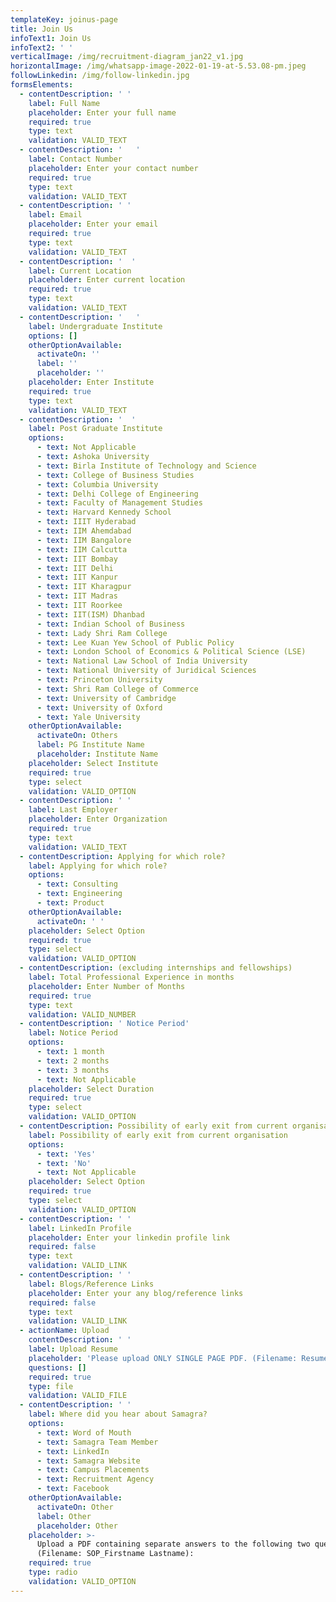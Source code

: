 ```yaml
---
templateKey: joinus-page
title: Join Us
infoText1: Join Us
infoText2: ' '
verticalImage: /img/recruitment-diagram_jan22_v1.jpg
horizontalImage: /img/whatsapp-image-2022-01-19-at-5.53.08-pm.jpeg
followLinkedin: /img/follow-linkedin.jpg
formsElements:
  - contentDescription: ' '
    label: Full Name
    placeholder: Enter your full name
    required: true
    type: text
    validation: VALID_TEXT
  - contentDescription: '   '
    label: Contact Number
    placeholder: Enter your contact number
    required: true
    type: text
    validation: VALID_TEXT
  - contentDescription: ' '
    label: Email
    placeholder: Enter your email
    required: true
    type: text
    validation: VALID_TEXT
  - contentDescription: '  '
    label: Current Location
    placeholder: Enter current location
    required: true
    type: text
    validation: VALID_TEXT
  - contentDescription: '   '
    label: Undergraduate Institute
    options: []
    otherOptionAvailable:
      activateOn: ''
      label: ''
      placeholder: ''
    placeholder: Enter Institute
    required: true
    type: text
    validation: VALID_TEXT
  - contentDescription: '  '
    label: Post Graduate Institute
    options:
      - text: Not Applicable
      - text: Ashoka University
      - text: Birla Institute of Technology and Science
      - text: College of Business Studies
      - text: Columbia University
      - text: Delhi College of Engineering
      - text: Faculty of Management Studies
      - text: Harvard Kennedy School
      - text: IIIT Hyderabad
      - text: IIM Ahemdabad
      - text: IIM Bangalore
      - text: IIM Calcutta
      - text: IIT Bombay
      - text: IIT Delhi
      - text: IIT Kanpur
      - text: IIT Kharagpur
      - text: IIT Madras
      - text: IIT Roorkee
      - text: IIT(ISM) Dhanbad
      - text: Indian School of Business
      - text: Lady Shri Ram College
      - text: Lee Kuan Yew School of Public Policy
      - text: London School of Economics & Political Science (LSE)
      - text: National Law School of India University
      - text: National University of Juridical Sciences
      - text: Princeton University
      - text: Shri Ram College of Commerce
      - text: University of Cambridge
      - text: University of Oxford
      - text: Yale University
    otherOptionAvailable:
      activateOn: Others
      label: PG Institute Name
      placeholder: Institute Name
    placeholder: Select Institute
    required: true
    type: select
    validation: VALID_OPTION
  - contentDescription: ' '
    label: Last Employer
    placeholder: Enter Organization
    required: true
    type: text
    validation: VALID_TEXT
  - contentDescription: Applying for which role?
    label: Applying for which role?
    options:
      - text: Consulting
      - text: Engineering
      - text: Product
    otherOptionAvailable:
      activateOn: ' '
    placeholder: Select Option
    required: true
    type: select
    validation: VALID_OPTION
  - contentDescription: (excluding internships and fellowships)
    label: Total Professional Experience in months
    placeholder: Enter Number of Months
    required: true
    type: text
    validation: VALID_NUMBER
  - contentDescription: ' Notice Period'
    label: Notice Period
    options:
      - text: 1 month
      - text: 2 months
      - text: 3 months
      - text: Not Applicable
    placeholder: Select Duration
    required: true
    type: select
    validation: VALID_OPTION
  - contentDescription: Possibility of early exit from current organisation
    label: Possibility of early exit from current organisation
    options:
      - text: 'Yes'
      - text: 'No'
      - text: Not Applicable
    placeholder: Select Option
    required: true
    type: select
    validation: VALID_OPTION
  - contentDescription: ' '
    label: LinkedIn Profile
    placeholder: Enter your linkedin profile link
    required: false
    type: text
    validation: VALID_LINK
  - contentDescription: ' '
    label: Blogs/Reference Links
    placeholder: Enter your any blog/reference links
    required: false
    type: text
    validation: VALID_LINK
  - actionName: Upload
    contentDescription: ' '
    label: Upload Resume
    placeholder: 'Please upload ONLY SINGLE PAGE PDF. (Filename: Resume_Firstname Lastname)'
    questions: []
    required: true
    type: file
    validation: VALID_FILE
  - contentDescription: ' '
    label: Where did you hear about Samagra?
    options:
      - text: Word of Mouth
      - text: Samagra Team Member
      - text: LinkedIn
      - text: Samagra Website
      - text: Campus Placements
      - text: Recruitment Agency
      - text: Facebook
    otherOptionAvailable:
      activateOn: Other
      label: Other
      placeholder: Other
    placeholder: >-
      Upload a PDF containing separate answers to the following two questions
      (Filename: SOP_Firstname Lastname):
    required: true
    type: radio
    validation: VALID_OPTION
---
```


